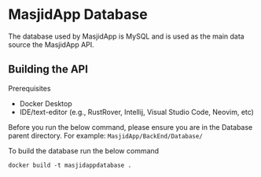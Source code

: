 # MasjidApp Database
The database used by MasjidApp is MySQL and is used as the main data source the MasjidApp API.

## Building the  API

Prerequisites

- Docker Desktop
- IDE/text-editor (e.g., RustRover, Intellij, Visual Studio Code, Neovim, etc)

Before you run the below command, please ensure you are in the Database parent directory.
For example: `MasjidApp/BackEnd/Database/`

To build the database run the below command

```    
docker build -t masjidappdatabase .
```

